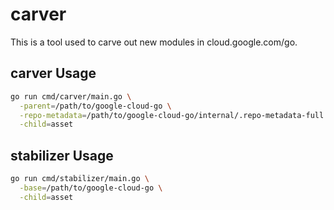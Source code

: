 # carver

This is a tool used to carve out new modules in cloud.google.com/go.

## carver Usage

```bash
go run cmd/carver/main.go \
  -parent=/path/to/google-cloud-go \
  -repo-metadata=/path/to/google-cloud-go/internal/.repo-metadata-full.json \
  -child=asset
```

## stabilizer Usage

```bash
go run cmd/stabilizer/main.go \
  -base=/path/to/google-cloud-go \
  -child=asset
```
